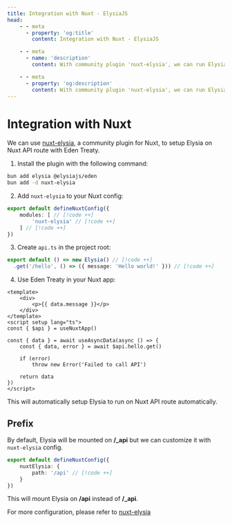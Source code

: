 ```yaml
---
title: Integration with Nuxt - ElysiaJS
head:
    - - meta
      - property: 'og:title'
        content: Integration with Nuxt - ElysiaJS

    - - meta
      - name: 'description'
        content: With community plugin 'nuxt-elysia', we can run Elysia on Nuxt API route with Eden Treaty setup automatically.

    - - meta
      - property: 'og:description'
        content: With community plugin 'nuxt-elysia', we can run Elysia on Nuxt API route with Eden Treaty setup automatically.
---
```


# Integration with Nuxt

We can use [nuxt-elysia](https://github.com/tkesgar/nuxt-elysia), a community plugin for Nuxt, to setup Elysia on Nuxt API route with Eden Treaty.

1. Install the plugin with the following command:

```bash
bun add elysia @elysiajs/eden
bun add -d nuxt-elysia
```

2. Add `nuxt-elysia` to your Nuxt config:

```ts
export default defineNuxtConfig({
    modules: [ // [!code ++]
        'nuxt-elysia' // [!code ++]
    ] // [!code ++]
})
```

3. Create `api.ts` in the project root:

```typescript [api.ts]
export default () => new Elysia() // [!code ++]
  .get('/hello', () => ({ message: 'Hello world!' })) // [!code ++]
```

4. Use Eden Treaty in your Nuxt app:

```vue
<template>
    <div>
        <p>{{ data.message }}</p>
    </div>
</template>
<script setup lang="ts">
const { $api } = useNuxtApp()

const { data } = await useAsyncData(async () => {
    const { data, error } = await $api.hello.get()

    if (error)
        throw new Error('Failed to call API')

    return data
})
</script>
```

This will automatically setup Elysia to run on Nuxt API route automatically.

## Prefix

By default, Elysia will be mounted on **/_api** but we can customize it with `nuxt-elysia` config.
```ts
export default defineNuxtConfig({
	nuxtElysia: {
		path: '/api' // [!code ++]
	}
})
```

This will mount Elysia on **/api** instead of **/_api**.

For more configuration, please refer to [nuxt-elysia](https://github.com/tkesgar/nuxt-elysia)
